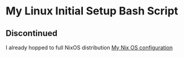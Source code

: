 # My Linux Initial Setup Bash Script
## Discontinued
I already hopped to full NixOS distribution
[My Nix OS configuration](https://github.com/parintorn0/nixos)